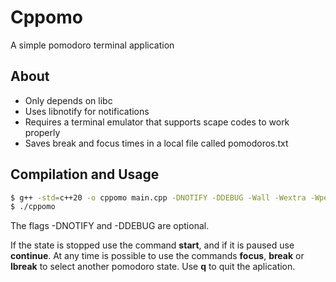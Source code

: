 # Cppomo
A simple pomodoro terminal application

## About

- Only depends on libc
- Uses libnotify for notifications 
- Requires a terminal emulator that supports scape codes to work properly
- Saves break and focus times in a local file called pomodoros.txt

## Compilation and Usage

```bash
$ g++ -std=c++20 -o cppomo main.cpp -DNOTIFY -DDEBUG -Wall -Wextra -Wpedantic -Werror -lpthread 
$ ./cppomo
```

The flags -DNOTIFY and -DDEBUG are optional.

If the state is stopped use the command **start**, and if it is paused use **continue**.
At any time is possible to use the commands **focus**, **break** or **lbreak** to select another pomodoro state.
Use **q** to quit the aplication.
